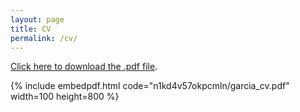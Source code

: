 ```yaml
---
layout: page
title: CV
permalink: /cv/
---
```

[Click here to download the .pdf file](https://www.dropbox.com/s/n1kd4v57okpcmln/garcia_cv.pdf?dl=0).

{% include embedpdf.html code="n1kd4v57okpcmln/garcia_cv.pdf" width=100 height=800 %}


